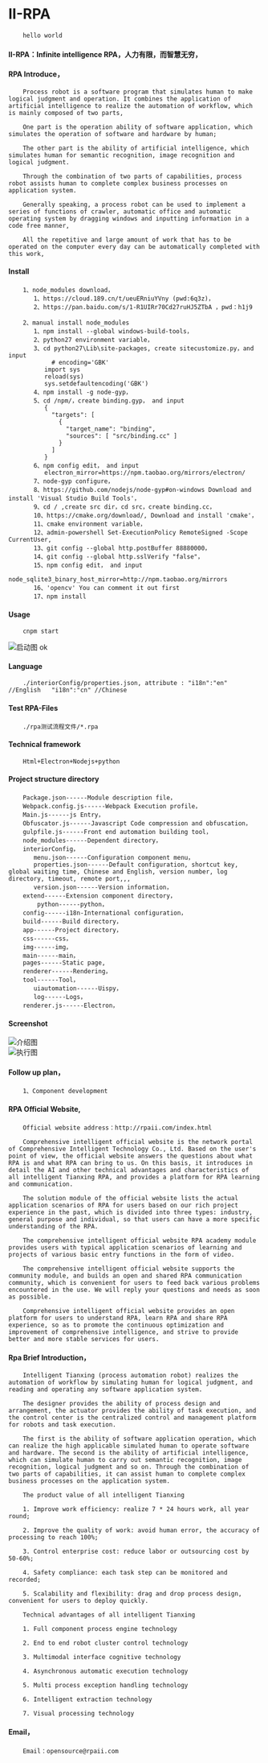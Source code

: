# II-RPA
		hello world

#### II-RPA：Infinite intelligence RPA，人力有限，而智慧无穷，

#### RPA Introduce，
		Process robot is a software program that simulates human to make logical judgment and operation. It combines the application of artificial intelligence to realize the automation of workflow, which is mainly composed of two parts,

		One part is the operation ability of software application, which simulates the operation of software and hardware by human;

		The other part is the ability of artificial intelligence, which simulates human for semantic recognition, image recognition and logical judgment.

		Through the combination of two parts of capabilities, process robot assists human to complete complex business processes on application system.

		Generally speaking, a process robot can be used to implement a series of functions of crawler, automatic office and automatic operating system by dragging windows and inputting information in a code free manner,

		All the repetitive and large amount of work that has to be operated on the computer every day can be automatically completed with this work,

#### Install

		1、node_modules download，
		   1、https://cloud.189.cn/t/ueuERniuYVny (pwd:6q3z)，
		   2、https://pan.baidu.com/s/1-R1UIRr70Cd27ruHJ5ZTbA ，pwd：h1j9 

		2、manual install node_modules
		   1、npm install --global windows-build-tools， 
		   2、python27 environment variable，
		   3、cd python27\Lib\site-packages, create sitecustomize.py，and input
				# encoding='GBK' 
		      import sys  
		      reload(sys)  
		      sys.setdefaultencoding('GBK')  
		   4、npm install -g node-gyp， 
		   5、cd /npm/，create binding.gyp， and input
		      { 
		        "targets": [ 
		          {
		            "target_name": "binding", 
		            "sources": [ "src/binding.cc" ] 
		          } 
		        ] 
		      } 
		   6、npm config edit， and input
		      electron_mirror=https://npm.taobao.org/mirrors/electron/
		   7、node-gyp configure，
		   8、https://github.com/nodejs/node-gyp#on-windows Download and install 'Visual Studio Build Tools'， 
		   9、cd / ,create src dir，cd src，create binding.cc， 
		   10、https://cmake.org/download/, Download and install 'cmake'， 
		   11、cmake environment variable， 
		   12、admin-powershell Set-ExecutionPolicy RemoteSigned -Scope CurrentUser,
		   13、git config --global http.postBuffer 88880000， 
		   14、git config --global http.sslVerify "false"， 
		   15、npm config edit， and input
		      node_sqlite3_binary_host_mirror=http://npm.taobao.org/mirrors 
		   16、'opencv' You can comment it out first
		   17、npm install

#### Usage
		cnpm start
![启动图](./readme_iamge/start.png)
		ok

#### Language
		./interiorConfig/properties.json, attribute : "i18n":"en" //English   "i18n":"cn" //Chinese

#### Test RPA-Files
		./rpa测试流程文件/*.rpa
		
#### Technical framework
		Html+Electron+Nodejs+python

#### Project structure directory

		Package.json------Module description file，
		Webpack.config.js------Webpack Execution profile，
		Main.js------js Entry，
		Obfuscator.js------Javascript Code compression and obfuscation，
		gulpfile.js------Front end automation building tool，
		node_modules------Dependent directory，
		interiorConfig，
		   menu.json------Configuration component menu，
		   properties.json------Default configuration, shortcut key, global waiting time, Chinese and English, version number, log 							directory, timeout, remote port,,,
		   version.json------Version information，
		extend------Extension component directory，
			python------python，
		config------i18n-International configuration，
		build------Build directory，
		app------Project directory，
		css------css，
		img------img，
		main------main，
		pages------Static page,
		renderer------Rendering，
		tool------Tool，
		   uiautomation------Uispy，
		   log------Logs，
		renderer.js------Electron，

#### Screenshot

![介绍图](./readme_iamge/remarks.png)     
![执行图](./readme_iamge/run.png)     

#### Follow up plan，

		1、Component development

#### RPA Official Website,

		Official website address：http://rpaii.com/index.html
			
		Comprehensive intelligent official website is the network portal of Comprehensive Intelligent Technology Co., Ltd. Based on the user's point of view, the official website answers the questions about what RPA is and what RPA can bring to us. On this basis, it introduces in detail the AI and other technical advantages and characteristics of all intelligent Tianxing RPA, and provides a platform for RPA learning and communication.

		The solution module of the official website lists the actual application scenarios of RPA for users based on our rich project experience in the past, which is divided into three types: industry, general purpose and individual, so that users can have a more specific understanding of the RPA.

		The comprehensive intelligent official website RPA academy module provides users with typical application scenarios of learning and projects of various basic entry functions in the form of video.

		The comprehensive intelligent official website supports the community module, and builds an open and shared RPA communication community, which is convenient for users to feed back various problems encountered in the use. We will reply your questions and needs as soon as possible.

		Comprehensive intelligent official website provides an open platform for users to understand RPA, learn RPA and share RPA experience, so as to promote the continuous optimization and improvement of comprehensive intelligence, and strive to provide better and more stable services for users.

#### Rpa Brief Introduction，

		Intelligent Tianxing (process automation robot) realizes the automation of workflow by simulating human for logical judgment, and reading and operating any software application system.

		The designer provides the ability of process design and arrangement, the actuator provides the ability of task execution, and the control center is the centralized control and management platform for robots and task execution.

		The first is the ability of software application operation, which can realize the high applicable simulated human to operate software and hardware. The second is the ability of artificial intelligence, which can simulate human to carry out semantic recognition, image recognition, logical judgment and so on. Through the combination of two parts of capabilities, it can assist human to complete complex business processes on the application system.

		The product value of all intelligent Tianxing

		1. Improve work efficiency: realize 7 * 24 hours work, all year round;

		2. Improve the quality of work: avoid human error, the accuracy of processing to reach 100%;

		3. Control enterprise cost: reduce labor or outsourcing cost by 50-60%;

		4. Safety compliance: each task step can be monitored and recorded;

		5. Scalability and flexibility: drag and drop process design, convenient for users to deploy quickly.

		Technical advantages of all intelligent Tianxing

		1. Full component process engine technology

		2. End to end robot cluster control technology

		3. Multimodal interface cognitive technology

		4. Asynchronous automatic execution technology

		5. Multi process exception handling technology

		6. Intelligent extraction technology

		7. Visual processing technology

#### Email，
		Email：opensource@rpaii.com
